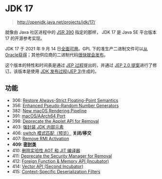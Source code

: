 # JDK 17

> http://openjdk.java.net/projects/jdk/17/

就像由 Java 社区进程中的 [JSR 390](http://openjdk.java.net/projects/jdk/17/spec) 指定的那样， JDK 17 是 Java SE 平台版本 17 的开源参考实现。

JDK 17 于 2021 年 9 月 14 日[全面可用](http://openjdk.java.net/projects/jdk8/milestones#General_Availability)。GPL 下的准生产二进制文件可以[从Oracle获得](http://jdk.java.net/17)；其他供应商的二进制代码[很快就会发布](http://openjdk.java.net/install)。

这个版本的特性和时间表是通过 [JEP 过程](http://openjdk.java.net/jeps/)提出的，并通过 [JEP 2.0 提案](http://cr.openjdk.java.net/~mr/jep/jep-2.0-02.html)进行了修订。该版本是使用 [JDK 发布过程(JEP 3)](http://openjdk.java.net/jeps/3)生成的。

## 功能

* 306:  [Restore Always-Strict Floating-Point Semantics](https://openjdk.java.net/jeps/306) 
* 356:  [Enhanced Pseudo-Random Number Generators](https://openjdk.java.net/jeps/356) 
* 382:  [New macOS Rendering Pipeline](https://openjdk.java.net/jeps/382) 
* 391:  [macOS/AArch64 Port](https://openjdk.java.net/jeps/391) 
* 398:  [Deprecate the Applet API for Removal](https://openjdk.java.net/jeps/398) 
* 403:  [强封装 JDK 内部元素](编程语言/Java/Javalang/openjdk/功能特性和语法糖/强封装JDK内部元素.md) 
* 406:  [switch 模式匹配（预览）](编程语言/Java/Javalang/openjdk/功能特性和语法糖/switch模式匹配-预览.md)  **关闭/移交**
* 407:  [Remove RMI Activation](https://openjdk.java.net/jeps/407) 
* **409:  [密封类](编程语言/Java/Javalang/openjdk/功能特性和语法糖/密封类.md)** 
* 410:  [删除实验性 AOT 和 JIT 编译器](https://openjdk.java.net/jeps/410) 
* 411:  [Deprecate the Security Manager for Removal](https://openjdk.java.net/jeps/411) 
* 412:  [Foreign Function & Memory API (Incubator)](https://openjdk.java.net/jeps/412) 
* 414:  [Vector API (Second Incubator)](https://openjdk.java.net/jeps/414) 
* 415:  [Context-Specific Deserialization Filters](https://openjdk.java.net/jeps/415) 